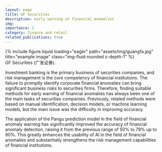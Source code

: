 ```yaml
---
layout: page
title: GF Securities
description: early warning of financial anomalies
img: 
importance: 1
category: finance and retail
related_publications: true
---
```


<div class="row">
    <div class="col-sm mt-3 mt-md-0">
        {% include figure.liquid loading="eager" path="assets/img/guangfa.jpg" title="example image" class="img-fluid rounded z-depth-1" %}
    </div>
</div>
<div class="caption">
    GF Securities (广发证券).
</div>

Investment banking is the primary business of securities companies, and risk management is the core competency of financial institutions. The failure to promptly identify corporate financial anomalies can bring significant business risks to securities firms. Therefore, finding suitable methods for early warning of financial anomalies has always been one of the main tasks of securities companies. Previously, related methods were based on manual identification, decision models, or machine learning models, but the main issue was the difficulty in improving accuracy.



The application of the Pangu prediction model in the field of financial anomaly warning has significantly improved the accuracy of financial anomaly detection, raising it from the previous range of 50% to 79% up to 90%. This greatly enhances the usability of AI in the field of financial anomalies and substantially strengthens the risk management capabilities of financial institutions.

